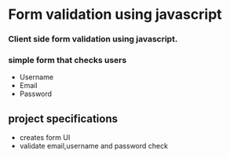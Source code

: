 # Form validation using javascript
### Client side form validation using javascript.
### simple form that checks users
- Username
- Email 
- Password

## project specifications

- creates form UI
- validate email,username and password check 